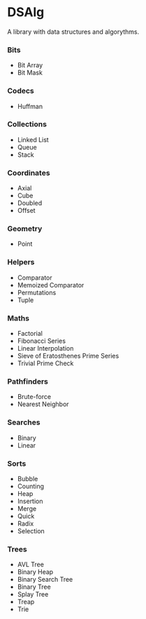# DSAlg

A library with data structures and algorythms.

### Bits
- Bit Array
- Bit Mask

### Codecs
- Huffman

### Collections
- Linked List
- Queue
- Stack

### Coordinates
- Axial
- Cube
- Doubled
- Offset

### Geometry
- Point

### Helpers
- Comparator
- Memoized Comparator
- Permutations
- Tuple

### Maths
- Factorial
- Fibonacci Series
- Linear Interpolation
- Sieve of Eratosthenes Prime Series
- Trivial Prime Check

### Pathfinders
- Brute-force
- Nearest Neighbor

### Searches
- Binary
- Linear

### Sorts
- Bubble
- Counting
- Heap
- Insertion
- Merge
- Quick
- Radix
- Selection

### Trees
- AVL Tree
- Binary Heap
- Binary Search Tree
- Binary Tree
- Splay Tree
- Treap
- Trie
